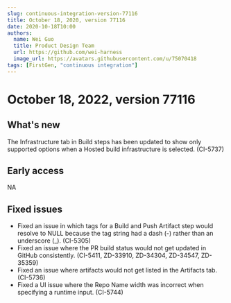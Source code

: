 ```yaml
---
slug: continuous-integration-version-77116
title: October 18, 2020, version 77116
date: 2020-10-18T10:00
authors:
  name: Wei Guo
  title: Product Design Team
  url: https://github.com/wei-harness
  image_url: https://avatars.githubusercontent.com/u/75070418
tags: [FirstGen, "continuous integration"]
---
```


# October 18, 2022, version 77116

## What's new

The Infrastructure tab in Build steps has been updated to show only supported options when a Hosted build infrastructure is selected. (CI-5737)

## Early access

NA

## Fixed issues

- Fixed an issue in which tags for a Build and Push Artifact step would resolve to NULL because the tag string had a dash (-) rather than an underscore (\_). (CI-5305)
- Fixed an issue where the PR build status would not get updated in GitHub consistently. (CI-5411, ZD-33910, ZD-34304, ZD-34547, ZD-35359)
- Fixed an issue where artifacts would not get listed in the Artifacts tab. (CI-5736)
- Fixed a UI issue where the Repo Name width was incorrect when specifying a runtime input. (CI-5744)
